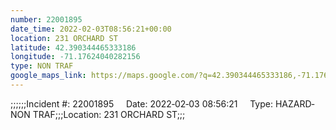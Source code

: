 ```yaml
---
number: 22001895
date_time: 2022-02-03T08:56:21+00:00
location: 231 ORCHARD ST
latitude: 42.390344465333186
longitude: -71.17624040282156
type: NON TRAF
google_maps_link: https://maps.google.com/?q=42.390344465333186,-71.17624040282156
---
```


;;;;;;Incident #: 22001895     Date: 2022‐02‐03 08:56:21     Type: HAZARD‐NON TRAF;;;Location: 231 ORCHARD ST;;;
